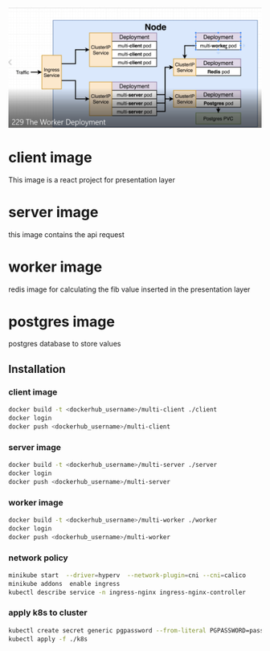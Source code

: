 ![Project map](project.png)

# client image

This image is a react project for presentation layer

# server image

this image contains the api request

# worker image

redis image for calculating the fib value inserted in the presentation layer

# postgres image

postgres database to store values

## Installation

### client image

```bash
docker build -t <dockerhub_username>/multi-client ./client
docker login
docker push <dockerhub_username>/multi-client
```

### server image

```bash
docker build -t <dockerhub_username>/multi-server ./server
docker login
docker push <dockerhub_username>/multi-server
```

### worker image

```bash
docker build -t <dockerhub_username>/multi-worker ./worker
docker login
docker push <dockerhub_username>/multi-worker
```

### network policy

```bash
minikube start  --driver=hyperv  --network-plugin=cni --cni=calico
minikube addons  enable ingress
kubectl describe service -n ingress-nginx ingress-nginx-controller
```

### apply k8s to cluster

```bash
kubectl create secret generic pgpassword --from-literal PGPASSWORD=password123
kubectl apply -f ./k8s
```